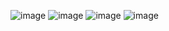 ![image](https://user-images.githubusercontent.com/84448909/218305937-d1c4502f-663f-470b-b2bc-cca785f2af2e.png)
![image](https://user-images.githubusercontent.com/84448909/218305947-17560a8d-d4c8-489c-823a-e5e91b4af711.png)
![image](https://user-images.githubusercontent.com/84448909/218305959-660c197b-8fe3-4946-8987-ac829aac0b61.png)
![image](https://user-images.githubusercontent.com/84448909/218305984-eaf823cf-0aec-404f-83ac-5a7e1b77542b.png)

